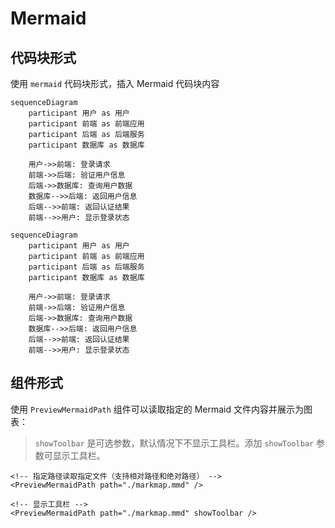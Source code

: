 # Mermaid

## 代码块形式

使用 `mermaid` 代码块形式，插入 Mermaid 代码块内容

```mermaid
sequenceDiagram
    participant 用户 as 用户
    participant 前端 as 前端应用
    participant 后端 as 后端服务
    participant 数据库 as 数据库

    用户->>前端: 登录请求
    前端->>后端: 验证用户信息
    后端->>数据库: 查询用户数据
    数据库-->>后端: 返回用户信息
    后端-->>前端: 返回认证结果
    前端-->>用户: 显示登录状态
```

```text
sequenceDiagram
    participant 用户 as 用户
    participant 前端 as 前端应用
    participant 后端 as 后端服务
    participant 数据库 as 数据库

    用户->>前端: 登录请求
    前端->>后端: 验证用户信息
    后端->>数据库: 查询用户数据
    数据库-->>后端: 返回用户信息
    后端-->>前端: 返回认证结果
    前端-->>用户: 显示登录状态
```

## 组件形式

使用 `PreviewMermaidPath` 组件可以读取指定的 Mermaid 文件内容并展示为图表：

> `showToolbar` 是可选参数，默认情况下不显示工具栏。添加 `showToolbar` 参数可显示工具栏。

```vue
<!-- 指定路径读取指定文件（支持相对路径和绝对路径） -->
<PreviewMermaidPath path="./markmap.mmd" />
```

<PreviewMermaidPath path="./markmap.mmd" />

```vue
<!-- 显示工具栏 -->
<PreviewMermaidPath path="./markmap.mmd" showToolbar />
```

<PreviewMermaidPath path="./markmap.mmd" />
